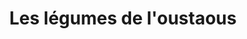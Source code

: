---
title: "Les légumes de l'oustaous"
url: /uchacq-et-parentis/les-legumes-de-loustaous/
shop: Hofladen
---